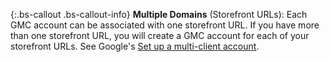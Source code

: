 {:.bs-callout .bs-callout-info}
**Multiple Domains** (Storefront URLs): Each GMC account can be associated with one storefront URL. If you have more than one storefront URL, you will create a GMC account for each of your storefront URLs. See Google's [Set up a multi-client account](https://support.google.com/merchants/answer/188487?hl=en).
